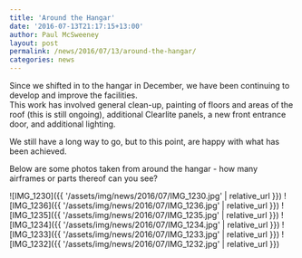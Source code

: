 ```yaml
---
title: 'Around the Hangar'
date: '2016-07-13T21:17:15+13:00'
author: Paul McSweeney
layout: post
permalink: /news/2016/07/13/around-the-hangar/
categories: news
---
```


Since we shifted in to the hangar in December, we have been continuing to develop and improve the facilities.  
This work has involved general clean-up, painting of floors and areas of the roof (this is still ongoing), additional Clearlite panels, a new front entrance door, and additional lighting.

We still have a long way to go, but to this point, are happy with what has been achieved.

Below are some photos taken from around the hangar - how many airframes or parts thereof can you see?

![IMG_1230]({{ '/assets/img/news/2016/07/IMG_1230.jpg' | relative_url }})
![IMG_1236]({{ '/assets/img/news/2016/07/IMG_1236.jpg' | relative_url }})
![IMG_1235]({{ '/assets/img/news/2016/07/IMG_1235.jpg' | relative_url }})
![IMG_1234]({{ '/assets/img/news/2016/07/IMG_1234.jpg' | relative_url }})
![IMG_1233]({{ '/assets/img/news/2016/07/IMG_1233.jpg' | relative_url }})
![IMG_1232]({{ '/assets/img/news/2016/07/IMG_1232.jpg' | relative_url }})
